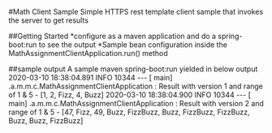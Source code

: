 #Math Client Sample
Simple HTTPS rest template client sample that invokes the server to get results

##Getting Started
*configure as a maven application and do a spring-boot:run to see the output
*Sample bean configuration inside the MathAssignmentClientApplication.run() method

##sample output
A sample maven spring-boot:run yielded in below output
2020-03-10 18:38:04.891  INFO 10344 --- [           main] .a.m.m.c.MathAssignmentClientApplication : Result with version 1 and range of 1 & 5 - [1, 2, Fizz, 4, Buzz]
2020-03-10 18:38:04.900  INFO 10344 --- [           main] .a.m.m.c.MathAssignmentClientApplication : Result with version 2 and range of 1 & 5 - [47, Fizz, 49, Buzz, FizzBuzz, Buzz, FizzBuzz, FizzBuzz, Buzz, Buzz, FizzBuzz]
